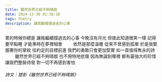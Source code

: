 ```yaml
---
title: 雖然世界已經不夠晴朗
date: 2024-11-30 01:38:18
tags: Poetry
description: 讓我繼續撐過去的心事
---
```


累的時候你總是
讓我繼續撐過去的心事
今晚沒有月光
但彼此知道微笑一樣
記得要早點睡
才能準時在夢裡相會
　　
依然是那麼溫暖
從來不曾感到孤單
於是我緊握著你的掌紋
往約定的目標前進
我們的勇敢只會更加堅實
如一首值得雋永的詩
　　
雖然世界已經不夠晴朗
也不用特地悲傷
因為無論到哪裡
都有最強大的珍惜
讓我們整裝待發
對一切不再感到害怕

###### 詩文｜楚影《雖然世界已經不夠晴朗》